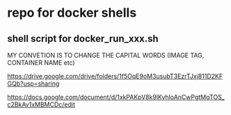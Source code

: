 # repo for docker shells
## shell script for docker_run_xxx.sh

MY CONVETION IS TO CHANGE THE CAPITAL WORDS (IMAGE TAG, CONTAINER NAME etc) 


https://drive.google.com/drive/folders/1f5OqE9oM3usubT3EzrTJxj811D2KFGQb?usp=sharing

https://docs.google.com/document/d/1xkPAKpV8k9lKyhloAnCwPgtMqTOS_c2BkAv1xMBMCDc/edit

